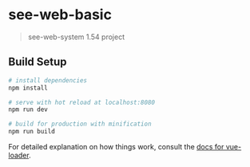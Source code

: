 
# see-web-basic

> see-web-system 1.54 project

## Build Setup

``` bash
# install dependencies 
npm install

# serve with hot reload at localhost:8080
npm run dev

# build for production with minification
npm run build
```

For detailed explanation on how things work, consult the [docs for vue-loader](http://vuejs.github.io/vue-loader).
